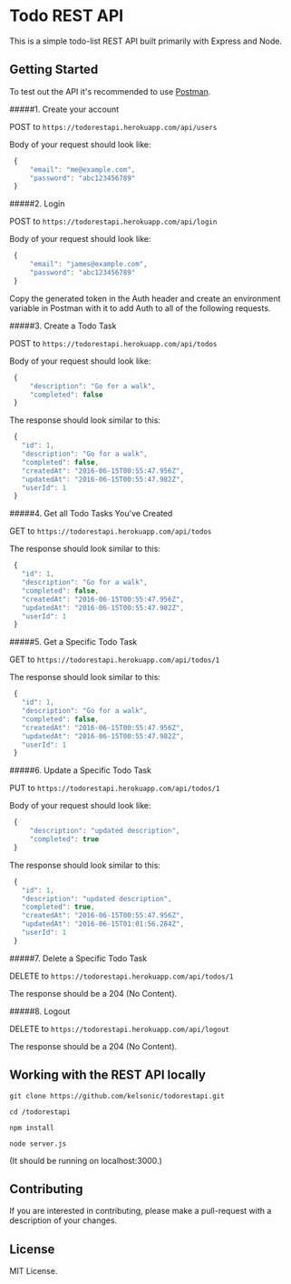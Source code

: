 # Todo REST API
This is a simple todo-list REST API built primarily with Express and Node.

## Getting Started

To test out the API it's recommended to use [Postman](https://chrome.google.com/webstore/detail/postman/fhbjgbiflinjbdggehcddcbncdddomop?hl=en).

#####1. Create your account

   POST to `https://todorestapi.herokuapp.com/api/users`
   
   Body of your request should look like:
   ```javascript
    {
        "email": "me@example.com",
        "password": "abc123456789"
    }
   ```

#####2. Login

   POST to `https://todorestapi.herokuapp.com/api/login`
   
   Body of your request should look like:
   ```javascript
    {
        "email": "james@example.com",
        "password": "abc123456789"
    }
   ```

   Copy the generated token in the Auth header and create an environment variable in Postman with it to add Auth to all of the following requests.

#####3. Create a Todo Task
   
   POST to `https://todorestapi.herokuapp.com/api/todos`
   
   Body of your request should look like:
   ```javascript
    {
        "description": "Go for a walk",
        "completed": false
    }
   ```

   The response should look similar to this:

   ```javascript
    {
      "id": 1,
      "description": "Go for a walk",
      "completed": false,
      "createdAt": "2016-06-15T00:55:47.956Z",
      "updatedAt": "2016-06-15T00:55:47.982Z",
      "userId": 1
    }
   ```

#####4. Get all Todo Tasks You've Created
   
   GET to `https://todorestapi.herokuapp.com/api/todos`

   The response should look similar to this:

   ```javascript
    {
      "id": 1,
      "description": "Go for a walk",
      "completed": false,
      "createdAt": "2016-06-15T00:55:47.956Z",
      "updatedAt": "2016-06-15T00:55:47.982Z",
      "userId": 1
    }
   ```

#####5. Get a Specific Todo Task
   
   GET to `https://todorestapi.herokuapp.com/api/todos/1`

   The response should look similar to this:

   ```javascript
    {
      "id": 1,
      "description": "Go for a walk",
      "completed": false,
      "createdAt": "2016-06-15T00:55:47.956Z",
      "updatedAt": "2016-06-15T00:55:47.982Z",
      "userId": 1
    }
   ```

#####6. Update a Specific Todo Task
   
   PUT to `https://todorestapi.herokuapp.com/api/todos/1`
   
   Body of your request should look like:

   ```javascript
    {
        "description": "updated description",
        "completed": true
    }
   ```

   The response should look similar to this:

   ```javascript
    {
      "id": 1,
      "description": "updated description",
      "completed": true,
      "createdAt": "2016-06-15T00:55:47.956Z",
      "updatedAt": "2016-06-15T01:01:56.284Z",
      "userId": 1
    }
   ```

#####7. Delete a Specific Todo Task
   
   DELETE to `https://todorestapi.herokuapp.com/api/todos/1`

   The response should be a 204 (No Content).

#####8. Logout
   
   DELETE to `https://todorestapi.herokuapp.com/api/logout`

   The response should be a 204 (No Content).


## Working with the REST API locally
```
git clone https://github.com/kelsonic/todorestapi.git

cd /todorestapi

npm install

node server.js
```

(It should be running on localhost:3000.)

## Contributing
If you are interested in contributing, please make a pull-request with a description of your changes.

## License
MIT License.